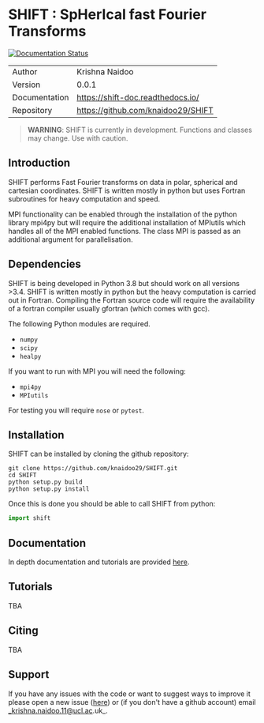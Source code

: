 # SHIFT : SpHerIcal fast Fourier Transforms

[![Documentation Status](https://readthedocs.org/projects/shift-doc/badge/?version=latest)](https://shift-doc.readthedocs.io/en/latest/?badge=latest)

|              |                                    |
|--------------|------------------------------------|
|Author        | Krishna Naidoo                     |
|Version       | 0.0.1                              |
|Documentation | https://shift-doc.readthedocs.io/  |
|Repository    | https://github.com/knaidoo29/SHIFT |

> **WARNING**: SHIFT is currently in development. Functions and classes may change. Use with caution.

## Introduction

SHIFT performs Fast Fourier transforms on data in polar, spherical and cartesian coordinates. SHIFT is written mostly in python but uses Fortran subroutines for heavy computation and speed.

MPI functionality can be enabled through the installation of the python library mpi4py but will require the additional installation of MPIutils which handles all of the MPI enabled functions. The class MPI is passed as an additional argument for parallelisation.

## Dependencies

SHIFT is being developed in Python 3.8 but should work on all versions >3.4. SHIFT is written mostly in python but the heavy computation is carried out in Fortran. Compiling the Fortran source code will require the availability of a fortran compiler usually gfortran (which comes with gcc).

The following Python modules are required.

* `numpy`
* `scipy`
* `healpy`

If you want to run with MPI you will need the following:

* `mpi4py`
* `MPIutils`

For testing you will require `nose` or `pytest`.

## Installation

SHIFT can be installed by cloning the github repository:

```
git clone https://github.com/knaidoo29/SHIFT.git
cd SHIFT
python setup.py build
python setup.py install
```

Once this is done you should be able to call SHIFT from python:


```python
import shift
```

## Documentation

In depth documentation and tutorials are provided [here](https://shift-doc.readthedocs.io/).

## Tutorials

TBA

## Citing

TBA

## Support

If you have any issues with the code or want to suggest ways to improve it please open a new issue ([here](https://github.com/knaidoo29/SHIFT/issues))
or (if you don't have a github account) email _krishna.naidoo.11@ucl.ac.uk_.
